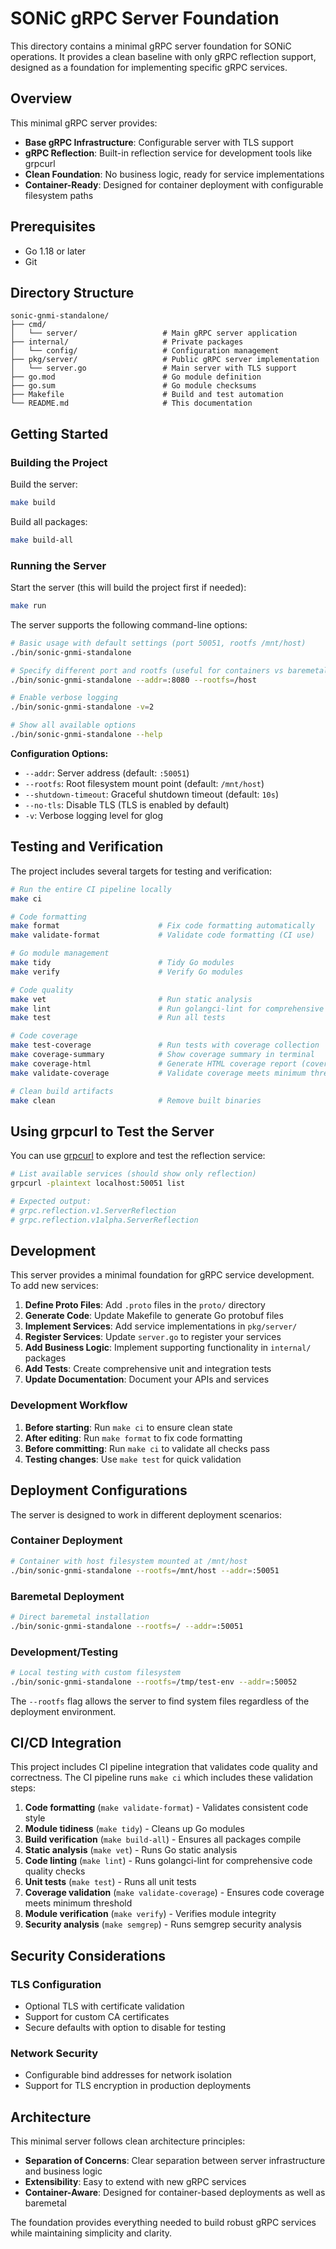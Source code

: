 # SONiC gRPC Server Foundation

This directory contains a minimal gRPC server foundation for SONiC operations. It provides a clean baseline with only gRPC reflection support, designed as a foundation for implementing specific gRPC services.

## Overview

This minimal gRPC server provides:

- **Base gRPC Infrastructure**: Configurable server with TLS support
- **gRPC Reflection**: Built-in reflection service for development tools like grpcurl
- **Clean Foundation**: No business logic, ready for service implementations
- **Container-Ready**: Designed for container deployment with configurable filesystem paths

## Prerequisites

- Go 1.18 or later
- Git

## Directory Structure

```
sonic-gnmi-standalone/
├── cmd/
│   └── server/                   # Main gRPC server application
├── internal/                     # Private packages
│   └── config/                   # Configuration management
├── pkg/server/                   # Public gRPC server implementation
│   └── server.go                 # Main server with TLS support
├── go.mod                        # Go module definition
├── go.sum                        # Go module checksums
├── Makefile                      # Build and test automation
└── README.md                     # This documentation
```

## Getting Started

### Building the Project

Build the server:

```bash
make build
```

Build all packages:

```bash
make build-all
```

### Running the Server

Start the server (this will build the project first if needed):

```bash
make run
```

The server supports the following command-line options:

```bash
# Basic usage with default settings (port 50051, rootfs /mnt/host)
./bin/sonic-gnmi-standalone

# Specify different port and rootfs (useful for containers vs baremetal)
./bin/sonic-gnmi-standalone --addr=:8080 --rootfs=/host

# Enable verbose logging
./bin/sonic-gnmi-standalone -v=2

# Show all available options
./bin/sonic-gnmi-standalone --help
```

**Configuration Options:**
- `--addr`: Server address (default: `:50051`)
- `--rootfs`: Root filesystem mount point (default: `/mnt/host`)
- `--shutdown-timeout`: Graceful shutdown timeout (default: `10s`)
- `--no-tls`: Disable TLS (TLS is enabled by default)
- `-v`: Verbose logging level for glog

## Testing and Verification

The project includes several targets for testing and verification:

```bash
# Run the entire CI pipeline locally
make ci

# Code formatting
make format                      # Fix code formatting automatically
make validate-format             # Validate code formatting (CI use)

# Go module management
make tidy                        # Tidy Go modules
make verify                      # Verify Go modules

# Code quality
make vet                         # Run static analysis
make lint                        # Run golangci-lint for comprehensive linting
make test                        # Run all tests

# Code coverage
make test-coverage               # Run tests with coverage collection
make coverage-summary            # Show coverage summary in terminal
make coverage-html               # Generate HTML coverage report (coverage.html)
make validate-coverage           # Validate coverage meets minimum threshold

# Clean build artifacts
make clean                       # Remove built binaries
```

## Using grpcurl to Test the Server

You can use [grpcurl](https://github.com/fullstorydev/grpcurl) to explore and test the reflection service:

```bash
# List available services (should show only reflection)
grpcurl -plaintext localhost:50051 list

# Expected output:
# grpc.reflection.v1.ServerReflection
# grpc.reflection.v1alpha.ServerReflection
```

## Development

This server provides a minimal foundation for gRPC service development. To add new services:

1. **Define Proto Files**: Add `.proto` files in the `proto/` directory
2. **Generate Code**: Update Makefile to generate Go protobuf files
3. **Implement Services**: Add service implementations in `pkg/server/`
4. **Register Services**: Update `server.go` to register your services
5. **Add Business Logic**: Implement supporting functionality in `internal/` packages
6. **Add Tests**: Create comprehensive unit and integration tests
7. **Update Documentation**: Document your APIs and services

### Development Workflow

1. **Before starting**: Run `make ci` to ensure clean state
2. **After editing**: Run `make format` to fix code formatting
3. **Before committing**: Run `make ci` to validate all checks pass
4. **Testing changes**: Use `make test` for quick validation

## Deployment Configurations

The server is designed to work in different deployment scenarios:

### Container Deployment
```bash
# Container with host filesystem mounted at /mnt/host
./bin/sonic-gnmi-standalone --rootfs=/mnt/host --addr=:50051
```

### Baremetal Deployment
```bash
# Direct baremetal installation
./bin/sonic-gnmi-standalone --rootfs=/ --addr=:50051
```

### Development/Testing
```bash
# Local testing with custom filesystem
./bin/sonic-gnmi-standalone --rootfs=/tmp/test-env --addr=:50052
```

The `--rootfs` flag allows the server to find system files regardless of the deployment environment.

## CI/CD Integration

This project includes CI pipeline integration that validates code quality and correctness. The CI pipeline runs `make ci` which includes these validation steps:

1. **Code formatting** (`make validate-format`) - Validates consistent code style
2. **Module tidiness** (`make tidy`) - Cleans up Go modules
3. **Build verification** (`make build-all`) - Ensures all packages compile
4. **Static analysis** (`make vet`) - Runs Go static analysis
5. **Code linting** (`make lint`) - Runs golangci-lint for comprehensive code quality checks
6. **Unit tests** (`make test`) - Runs all unit tests
7. **Coverage validation** (`make validate-coverage`) - Ensures code coverage meets minimum threshold
8. **Module verification** (`make verify`) - Verifies module integrity
9. **Security analysis** (`make semgrep`) - Runs semgrep security analysis

## Security Considerations

### TLS Configuration
- Optional TLS with certificate validation
- Support for custom CA certificates
- Secure defaults with option to disable for testing

### Network Security
- Configurable bind addresses for network isolation
- Support for TLS encryption in production deployments

## Architecture

This minimal server follows clean architecture principles:

- **Separation of Concerns**: Clear separation between server infrastructure and business logic
- **Extensibility**: Easy to extend with new gRPC services
- **Container-Aware**: Designed for container-based deployments as well as baremetal

The foundation provides everything needed to build robust gRPC services while maintaining simplicity and clarity.
